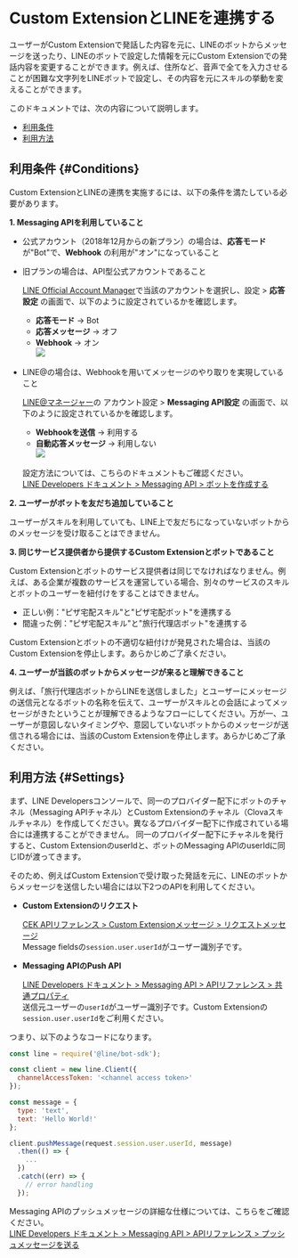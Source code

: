 # Custom ExtensionとLINEを連携する

ユーザーがCustom Extensionで発話した内容を元に、LINEのボットからメッセージを送ったり、LINEのボットで設定した情報を元にCustom Extensionでの発話内容を変更することができます。例えば、住所など、音声で全てを入力させることが困難な文字列をLINEボットで設定し、その内容を元にスキルの挙動を変えることができます。

このドキュメントでは、次の内容について説明します。
* [利用条件](#Conditions)
* [利用方法](#Settings)

## 利用条件 {#Conditions}

Custom ExtensionとLINEの連携を実施するには、以下の条件を満たしている必要があります。

**1. Messaging APIを利用していること**  

* 公式アカウント（2018年12月からの新プラン）の場合は、**応答モード** が"Bot"で、**Webhook** の利用が"オン"になっていること
* 旧プランの場合は、API型公式アカウントであること

  [LINE Official Account Manager](https://manager.line.biz/)で当該のアカウントを選択し、設定 > **応答設定** の画面で、以下のように設定されているかを確認します。
  - **応答モード** → Bot
  - **応答メッセージ** → オフ
  - **Webhook** → オン  
  ![](/Develop/Assets/Images/CEK_Messaging_API_OA_Manager.png)

* LINE@の場合は、Webhookを用いてメッセージのやり取りを実現していること

  [LINE@マネージャー](https://admin-official.line.me/)の アカウント設定 > **Messaging API設定** の画面で、以下のように設定されているかを確認します。  
  - **Webhookを送信** → 利用する
  - **自動応答メッセージ** → 利用しない  
  ![](/Develop/Assets/Images/CEK_Messaging_API_LineManager.png)

  設定方法については、こちらのドキュメントもご確認ください。  
  [LINE Developers ドキュメント > Messaging API > ボットを作成する](https://developers.line.biz/ja/docs/messaging-api/building-bot/)

**2. ユーザーがボットを友だち追加していること**

  ユーザーがスキルを利用していても、LINE上で友だちになっていないボットからのメッセージを受け取ることはできません。

**3. 同じサービス提供者から提供するCustom Extensionとボットであること**

  Custom Extensionとボットのサービス提供者は同じでなければなりません。例えば、ある企業が複数のサービスを運営している場合、別々のサービスのスキルとボットのユーザーを紐付けをすることはできません。

  * 正しい例："ピザ宅配スキル"と"ピザ宅配ボット"を連携する
  * 間違った例："ピザ宅配スキル"と"旅行代理店ボット"を連携する

  Custom Extensionとボットの不適切な紐付けが発見された場合は、当該のCustom Extensionを停止します。あらかじめご了承ください。

**4. ユーザーが当該のボットからメッセージが来ると理解できること**

  例えば、「旅行代理店ボットからLINEを送信しました」とユーザーにメッセージの送信元となるボットの名称を伝えて、ユーザーがスキルとの会話によってメッセージがきたということが理解できるようなフローにしてください。万が一、ユーザーが意図しないタイミングや、意図していないボットからのメッセージが送信される場合には、当該のCustom Extensionを停止します。あらかじめご了承ください。

## 利用方法 {#Settings}

まず、LINE Developersコンソールで、同一のプロバイダー配下にボットのチャネル（Messaging APIチャネル）とCustom Extensionのチャネル（Clovaスキルチャネル）を作成してください。異なるプロバイダー配下に作成されている場合には連携することができません。
同一のプロバイダー配下にチャネルを発行すると、Custom ExtensionのuserIdと、ボットのMessaging APIのuserIdに同じIDが渡ってきます。

そのため、例えばCustom Extensionで受け取った発話を元に、LINEのボットからメッセージを送信したい場合には以下2つのAPIを利用してください。
* **Custom Extensionのリクエスト**  

  [CEK APIリファレンス > Custom Extensionメッセージ > リクエストメッセージ](/Develop/References/Custom_Extension_Message.md#CustomExtRequestMessage)  
  Message fieldsの`session.user.userId`​がユーザー識別子です。

* **Messaging APIのPush API**  

  [LINE Developers ドキュメント > Messaging API > APIリファレンス > 共通プロパティ](https://developers.line.biz/ja/reference/messaging-api/#common-properties)  
  送信元ユーザーの`userId`がユーザー識別子です。​Custom Extensionの`session.user.userId`​をご利用ください。  

つまり、以下のようなコードになります。
```js
const line = require('@line/bot-sdk');

const client = new line.Client({
  channelAccessToken: '<channel access token>'
});

const message = {
  type: 'text',
  text: 'Hello World!'
};

client.pushMessage(request.​session.user.userId​​​, message)
  .then(() => {
    ...
  })
  .catch((err) => {
    // error handling
  });​
```
Messaging APIのプッシュメッセージの詳細な仕様については、こちらをご確認ください。  
[LINE Developers ドキュメント > Messaging API > APIリファレンス > プッシュメッセージを送る](https://developers.line.biz/ja/reference/messaging-api/#send-push-message)
​
